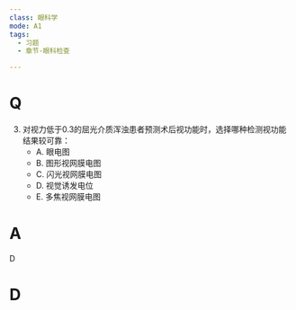 ```yaml
---
class: 眼科学
mode: A1
tags:
  - 习题
  - 章节-眼科检查

---
```


# Q
3. 对视力低于0.3的屈光介质浑浊患者预测术后视功能时，选择哪种检测视功能结果较可靠：
   - A. 眼电图
   - B. 图形视网膜电图
   - C. 闪光视网膜电图
   - D. 视觉诱发电位
   - E. 多焦视网膜电图
# A
D
# D
